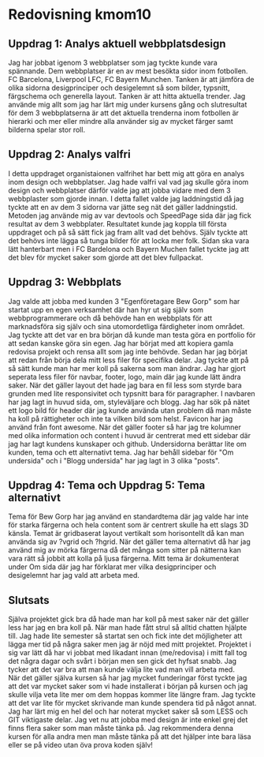 ---
---
Redovisning kmom10
=========================


Uppdrag 1: Analys aktuell webbplatsdesign
---------------------------------------------------------------------------------------------

Jag har jobbat igenom 3 webbplatser som jag tyckte kunde vara spännande. Dem webbplatser är en av mest besökta sidor inom fotbollen. FC Barcelona, Liverpool LFC, FC Bayern Munchen. Tanken är att jämföra de olika sidorna desigprinciper och desigelemnt så som bilder, typsnitt, färgschema och generella layout. Tanken är att hitta aktuella trender. Jag använde mig allt som jag har lärt mig under kursens gång och slutresultat för dem 3 webbplatserna är att det aktuella trenderna inom fotbollen är hierarki och mer eller mindre alla använder sig av mycket färger samt bilderna spelar stor roll.


Uppdrag 2: Analys valfri
---------------------------------------------------------------------------------------------
I detta uppdraget organistaionen valfrihet har bett mig att göra en analys inom design och webbplatser. Jag hade valfri val vad jag skulle göra inom design och webbplatser därför valde jag att jobba vidare med dem 3 webbplaster som gjorde innan. I detta fallet valde jag laddningstid då jag tyckte att en av dem 3 sidorna var jätte seg nät det gäller laddningstid. Metoden jag använde mig av var devtools och SpeedPage sida där jag fick resultat av dem 3 webbplater. Resultatet kunde jag koppla till första uppdraget och på så sätt fick jag fram allt vad det behövs. Själv tyckte att det behövs inte lägga så tunga bilder för att locka mer folk. Sidan ska vara lätt hanterbart men i FC Bardelona och Bayern Muchen fallet tyckte jag att det blev för mycket saker som gjorde att det blev fullpackat.



Uppdrag 3: Webbplats
---------------------------------------------------------------------------------------------

Jag valde att jobba med kunden 3 "Egenföretagare Bew Gorp" som har startat upp en egen verksamhet där han hyr ut sig själv som webbprogrammerare och då behövde han en webbplats för att marknadsföra sig själv och sina utomordetliga färdigheter inom området. Jag tyckte att det var en bra början då kunde man testa göra en portfolio för att sedan kanske göra sin egen. Jag har börjat med att kopiera gamla redovisa projekt och rensa allt som jag inte behövde. Sedan har jag börjat att redan från börja dela mitt less filer för specifika delar. Jag tyckte att på så sätt kunde man har mer koll på sakerna som man ändrar. Jag har gjort seperata less filer för navbar, footer, logo, main där jag kunde lätt ändra saker. När det gäller layout det hade jag bara en fil less som styrde bara grunden med lite responsivitet och typsnitt bara för paragrapher. I navbaren har jag lagt in huvud sida, om, styleväljare och blogg. Jag har sök på nätet ett logo bild för header där jag kunde använda utan problem då man måste ha koll på rättigheter och inte ta vilken bild som helst. Favicon har jag använd från font awesome. När det gäller footer så har jag tre kolumner med olika information och content i huvud är centrerat med ett sidebar där jag har lagt kundens kunskaper och github. Undersidorna berättar lite om kunden, tema och ett alternativt tema. Jag har behåll sidebar för "Om undersida" och i "Blogg undersida" har jag lagt in 3 olika "posts".


Uppdrag 4: Tema och Uppdrag 5: Tema alternativt
---------------------------------------------------------------------------------------------
Tema för Bew Gorp har jag använd en standardtema där jag valde har inte för starka färgerna och hela content som är centrert skulle ha ett slags 3D känsla. Temat är gridbaserat layout vertikalt som horisontellt då kan man använda sig av ?vgrid och ?hgrid. När det gäller tema alternativt då har jag använd mig av mörka färgerna då det många som sitter på nätterna kan vara rätt så jobbit att kolla på ljusa färgerna. Mitt tema är dokumenterat under Om sida där jag har förklarat mer vilka desigprinciper och desigelemnt har jag vald att arbeta med.


Slutsats
---------------------------------------------------------------------------------------------

Själva projektet gick bra då hade man har koll på mest saker när det gäller less har jag en bra koll på. När man hade fått strul så alltid chatten hjälpte till. Jag hade lite semester så startat sen och fick inte det möjligheter att lägga mer tid på några saker men jag är nöjd med mitt projektet. Projektet i sig var lätt då har vi jobbat med likadant innan (me/redovisa) i mitt fall tog det några dagar och svårt i början men sen gick det hyfsat snabb. Jag tycker att det var bra att man kunde välja lite vad man vill arbeta med.  
När det gäller själva kursen så har jag mycket funderingar först tyckte jag att det var mycket saker som vi hade installerat i början på kursen och jag skulle vilja veta lite mer om dem hoppas kommer lite längre fram. Jag tyckte att det var lite för mycket skrivande man kunde spendera tid på något annat.  Jag har lärt mig en hel del och har noterat mycket saker så som LESS och GIT viktigaste delar. Jag vet nu att jobba med design är inte enkel grej det finns flera saker som man måste tänka på. Jag rekommendera denna kursen för alla andra men man måste tänka på att det hjälper inte bara läsa eller se på video utan öva prova koden själv! 
